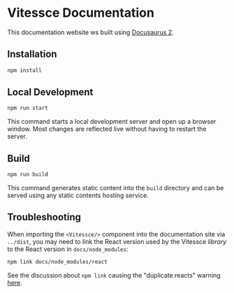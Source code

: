 # Vitessce Documentation

This documentation website ws built using [Docusaurus 2](https://v2.docusaurus.io/).

## Installation

```sh
npm install
```

## Local Development

```sh
npm run start
```

This command starts a local development server and open up a browser window. Most changes are reflected live without having to restart the server.

## Build

```sh
npm run build
```

This command generates static content into the `build` directory and can be served using any static contents hosting service.

## Troubleshooting

When importing the `<Vitessce/>` component into the documentation site via `../dist`, you may need to link the React version used by the Vitessce _library_ to the React version in `docs/node_modules`:

```sh
npm link docs/node_modules/react
```

See the discussion about `npm link` causing the "duplicate reacts" warning [here](https://reactjs.org/warnings/invalid-hook-call-warning.html#duplicate-react).